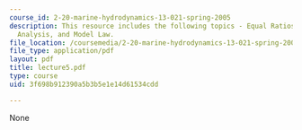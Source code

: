 ```yaml
---
course_id: 2-20-marine-hydrodynamics-13-021-spring-2005
description: This resource includes the following topics - Equal Ratios, Dimensional
  Analysis, and Model Law.
file_location: /coursemedia/2-20-marine-hydrodynamics-13-021-spring-2005/3f698b912390a5b3b5e1e14d61534cdd_lecture5.pdf
file_type: application/pdf
layout: pdf
title: lecture5.pdf
type: course
uid: 3f698b912390a5b3b5e1e14d61534cdd

---
```

None